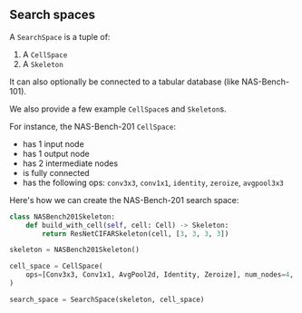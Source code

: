 ## Search spaces

A `SearchSpace` is a tuple of:
1. A `CellSpace`
2. A `Skeleton`

It can also optionally be connected to a tabular database (like NAS-Bench-101).

We also provide a few example `CellSpace`s and `Skeleton`s. 

For instance, the NAS-Bench-201 `CellSpace`: 
- has 1 input node 
- has 1 output node 
- has 2 intermediate nodes
- is fully connected
- has the following ops: `conv3x3`, `conv1x1`, `identity`, `zeroize`, `avgpool3x3`

Here's how we can create the NAS-Bench-201 search space:

```python
class NASBench201Skeleton:
    def build_with_cell(self, cell: Cell) -> Skeleton:
        return ResNetCIFARSkeleton(cell, [3, 3, 3, 3])

skeleton = NASBench201Skeleton()

cell_space = CellSpace(
    ops=[Conv3x3, Conv1x1, AvgPool2d, Identity, Zeroize], num_nodes=4, num_edges=6
)

search_space = SearchSpace(skeleton, cell_space)
```


